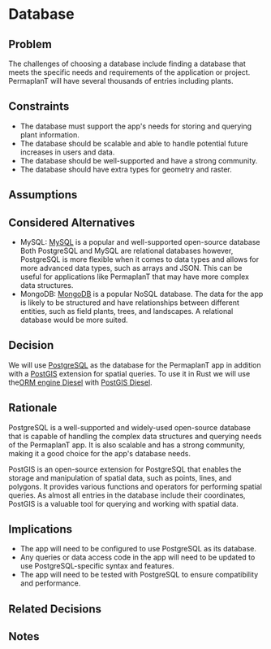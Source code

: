 # Database

## Problem

The challenges of choosing a database include finding a database that meets the specific needs and requirements of the application or project.
PermaplanT will have several thousands of entries including plants.

## Constraints

- The database must support the app's needs for storing and querying plant information.
- The database should be scalable and able to handle potential future increases in users and data.
- The database should be well-supported and have a strong community.
- The database should have extra types for geometry and raster.

## Assumptions

## Considered Alternatives

- MySQL: 
[MySQL](https://www.mysql.com/de/) is a popular and well-supported open-source database
Both PostgreSQL and MySQL are relational databases however, PostgreSQL is more flexible when it comes to data types and allows for more advanced data types, such as arrays and JSON.
This can be useful for applications like PermaplanT that may have more complex data structures.
- MongoDB: 
[MongoDB](https://www.mongodb.com/) is a popular NoSQL database.
The data for the app is likely to be structured and have relationships between different entities, such as field plants, trees, and landscapes.
A relational database would be more suited.

## Decision

We will use [PostgreSQL](https://www.postgresql.org/) as the database for the PermaplanT app in addition with a [PostGIS](https://postgis.net/) extension for spatial queries.
To use it in Rust we will use the[ORM engine Diesel](https://diesel.rs/) with [PostGIS Diesel](https://lib.rs/crates/postgis_diesel).

## Rationale

PostgreSQL is a well-supported and widely-used open-source database that is capable of handling the complex data structures and querying needs of the PermaplanT app.
It is also scalable and has a strong community, making it a good choice for the app's database needs.

PostGIS is an open-source extension for PostgreSQL that enables the storage and manipulation of spatial data, such as points, lines, and polygons. 
It provides various functions and operators for performing spatial queries. 
As almost all entries in the database include their coordinates, PostGIS is a valuable tool for querying and working with spatial data.

## Implications

- The app will need to be configured to use PostgreSQL as its database.
- Any queries or data access code in the app will need to be updated to use PostgreSQL-specific syntax and features.
- The app will need to be tested with PostgreSQL to ensure compatibility and performance.

## Related Decisions

## Notes
